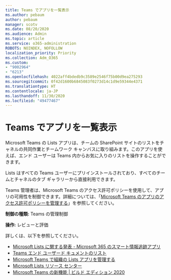 ```yaml
---
title: Teams でアプリを一覧表示
ms.author: pebaum
author: pebaum
manager: scotv
ms.date: 08/20/2020
ms.audience: Admin
ms.topic: article
ms.service: o365-administration
ROBOTS: NOINDEX, NOFOLLOW
localization_priority: Priority
ms.collection: Adm_O365
ms.custom:
- "9002964"
- "6213"
ms.openlocfilehash: 4022aff4bdedb9c3589e2546f75b00d9ea275293
ms.sourcegitcommit: 0f42d1600b6845083f0273d14c1d9e59344e4371
ms.translationtype: HT
ms.contentlocale: ja-JP
ms.lasthandoff: 11/30/2020
ms.locfileid: "49477467"
---
```

# <a name="lists-app-in-teams"></a>Teams でアプリを一覧表示

Microsoft Teams の Lists アプリは、チームの SharePoint サイトのリストをチャネルの共同作業とチームワーク キャンバスに取り組みます。このアプリを使えば、エンド ユーザーは Teams 内からお気に入りのリストを操作することができます。

Lists はすべての Teams ユーザーにプリインストールされており、すべてのチームとチャネルのタブ ギャラリーから直接利用できます。

Teams 管理者は、Microsoft Teams のアクセス許可ポリシーを使用して、アプリの可用性を制御できます。詳細については、「[Microsoft Teams のアプリのアクセス許可ポリシーを管理する](https://docs.microsoft.com/microsoftteams/teams-app-permission-policies)」を参照してください。

**制御の種類:** Teams の管理制御  

**操作:** レビューと評価

詳しくは、以下を参照してください。

- [Microsoft Lists に関する発表 - Microsoft 365 のスマート情報追跡アプリ](https://techcommunity.microsoft.com/t5/microsoft-365-blog/announcing-microsoft-lists-your-smart-information-tracking-app/ba-p/1372233)
- [Teams エンド ユーザード キュメントのリスト](https://support.microsoft.com/office/get-started-with-lists-in-microsoft-taeams-c971e46b-b36c-491b-9c35-efeddd0297db)
- [Microsoft Teams で組織の Lists アプリを管理する](https://docs.microsoft.com/microsoftteams/manage-lists-app)
- [Microsoft Lists リソース センター](https://aka.ms/MSLists)
- [Microsoft Teams の新機能 | ビルド エディション 2020](https://techcommunity.microsoft.com/t5/microsoft-teams-blog/what-s-new-in-microsoft-teams-build-edition-2020/ba-p/1394224)
